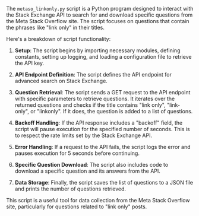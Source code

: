 The `metaso_linkonly.py` script is a Python program designed to interact with the Stack Exchange API to search for and download specific questions from the Meta Stack Overflow site. The script focuses on questions that contain the phrases like "link only" in their titles.

Here's a breakdown of script functionality:

1. **Setup**: The script begins by importing necessary modules, defining constants, setting up logging, and loading a configuration file to retrieve the API key.

2. **API Endpoint Definition**: The script defines the API endpoint for advanced search on Stack Exchange.

3. **Question Retrieval**: The script sends a GET request to the API endpoint with specific parameters to retrieve questions. It iterates over the returned questions and checks if the title contains "link only", "link-only", or "linkonly". If it does, the question is added to a list of questions.

4. **Backoff Handling**: If the API response includes a "backoff" field, the script will pause execution for the specified number of seconds. This is to respect the rate limits set by the Stack Exchange API.

5. **Error Handling**: If a request to the API fails, the script logs the error and pauses execution for 5 seconds before continuing.

6. **Specific Question Download**: The script also includes code to download a specific question and its answers from the API.

7. **Data Storage**: Finally, the script saves the list of questions to a JSON file and prints the number of questions retrieved.

This script is a useful tool for data collection from the Meta Stack Overflow site, particularly for questions related to "link only" posts.